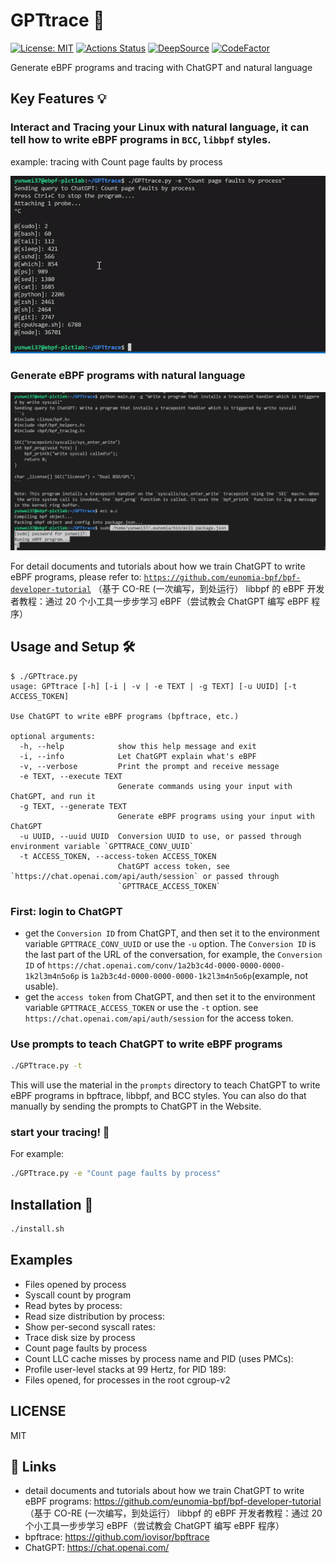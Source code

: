 # GPTtrace 🤖

[![License: MIT](https://img.shields.io/badge/License-MIT-yellow.svg)](https://opensource.org/licenses/MIT)
[![Actions Status](https://github.com/eunomia-bpf/GPTtrace/workflows/Pylint/badge.svg)](https://github.com/eunomia-bpf/GPTtrace/actions)
[![DeepSource](https://deepsource.io/gh/eunomia-bpf/eunomia-bpf.svg/?label=active+issues&show_trend=true&token=rcSI3J1-gpwLIgZWtKZC-N6C)](https://deepsource.io/gh/eunomia-bpf/eunomia-bpf/?ref=repository-badge)
[![CodeFactor](https://www.codefactor.io/repository/github/eunomia-bpf/eunomia-bpf/badge)](https://www.codefactor.io/repository/github/eunomia-bpf/eunomia-bpf)


Generate eBPF programs and tracing with ChatGPT and natural language

## Key Features 💡

### Interact and Tracing your Linux with natural language, it can tell how to write eBPF programs in `BCC`, `libbpf` styles.

example: tracing with Count page faults by process

![result](doc/result.gif)

### Generate eBPF programs with natural language

![generate](doc/generate.png)

For detail documents and tutorials about how we train ChatGPT to write eBPF programs, please refer to:  [`https://github.com/eunomia-bpf/bpf-developer-tutorial`](https://github.com/eunomia-bpf/bpf-developer-tutorial) （基于 CO-RE (一次编写，到处运行） libbpf 的 eBPF 开发者教程：通过 20 个小工具一步步学习 eBPF（尝试教会 ChatGPT 编写 eBPF 程序）

## Usage and Setup 🛠

```console
$ ./GPTtrace.py
usage: GPTtrace [-h] [-i | -v | -e TEXT | -g TEXT] [-u UUID] [-t ACCESS_TOKEN]

Use ChatGPT to write eBPF programs (bpftrace, etc.)

optional arguments:
  -h, --help            show this help message and exit
  -i, --info            Let ChatGPT explain what's eBPF
  -v, --verbose         Print the prompt and receive message
  -e TEXT, --execute TEXT
                        Generate commands using your input with ChatGPT, and run it
  -g TEXT, --generate TEXT
                        Generate eBPF programs using your input with ChatGPT
  -u UUID, --uuid UUID  Conversion UUID to use, or passed through environment variable `GPTTRACE_CONV_UUID`
  -t ACCESS_TOKEN, --access-token ACCESS_TOKEN
                        ChatGPT access token, see `https://chat.openai.com/api/auth/session` or passed through
                        `GPTTRACE_ACCESS_TOKEN`
```

### First: login to ChatGPT

- get the `Conversion ID` from ChatGPT, and then set it to the environment variable `GPTTRACE_CONV_UUID` or use the `-u` option. The `Conversion ID` is the last part of the URL of the conversation, for example, the `Conversion ID` of `https://chat.openai.com/conv/1a2b3c4d-0000-0000-0000-1k2l3m4n5o6p` is `1a2b3c4d-0000-0000-0000-1k2l3m4n5o6p`(example, not usable).
- get the `access token` from ChatGPT, and then set it to the environment variable `GPTTRACE_ACCESS_TOKEN` or use the `-t` option. see `https://chat.openai.com/api/auth/session` for the access token.

### Use prompts to teach ChatGPT to write eBPF programs

```sh
./GPTtrace.py -t
```

This will use the material in the `prompts` directory to teach ChatGPT to write eBPF programs in bpftrace, libbpf, and BCC styles. You can also do that manually by sending the prompts to ChatGPT in the Website.

### start your tracing! 🚀

For example:

```sh
./GPTtrace.py -e "Count page faults by process"
```

## Installation 🔧

```sh
./install.sh
```

## Examples

- Files opened by process
- Syscall count by program
- Read bytes by process:
- Read size distribution by process:
- Show per-second syscall rates:
- Trace disk size by process
- Count page faults by process
- Count LLC cache misses by process name and PID (uses PMCs):
- Profile user-level stacks at 99 Hertz, for PID 189:
- Files opened, for processes in the root cgroup-v2

## LICENSE

MIT

## 🔗 Links

- detail documents and tutorials about how we train ChatGPT to write eBPF programs: https://github.com/eunomia-bpf/bpf-developer-tutorial （基于 CO-RE (一次编写，到处运行） libbpf 的 eBPF 开发者教程：通过 20 个小工具一步步学习 eBPF（尝试教会 ChatGPT 编写 eBPF 程序）
- bpftrace: https://github.com/iovisor/bpftrace
- ChatGPT: https://chat.openai.com/
